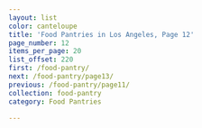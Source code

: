 ```yaml
---
layout: list
color: canteloupe
title: 'Food Pantries in Los Angeles, Page 12'
page_number: 12
items_per_page: 20
list_offset: 220
first: /food-pantry/
next: /food-pantry/page13/
previous: /food-pantry/page11/
collection: food-pantry
category: Food Pantries

---
```


